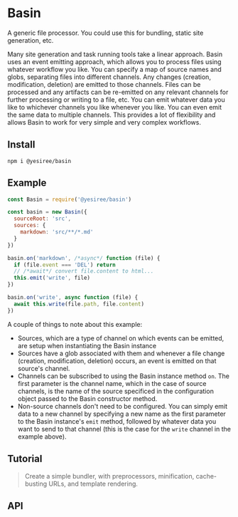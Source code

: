 # Basin

A generic file processor. You could use this for bundling, static site generation, etc.

Many site generation and task running tools take a linear approach. Basin uses an event emitting approach, which allows you to process files using whatever workflow you like. You can specify a map of source names and globs, separating files into different channels. Any changes (creation, modification, deletion) are emitted to those channels. Files can be processed and any artifacts can be re-emitted on any relevant channels for further processing or writing to a file, etc. You can emit whatever data you like to whichever channels you like whenever you like. You can even emit the same data to multiple channels. This provides a lot of flexibility and allows Basin to work for very simple and very complex workflows.

## Install

```
npm i @yesiree/basin
```

## Example

```javascript
const Basin = require('@yesiree/basin')

const basin = new Basin({
  sourceRoot: 'src',
  sources: {
    markdown: 'src/**/*.md'
  }
})

basin.on('markdown', /*async*/ function (file) {
  if (file.event === 'DEL') return
  // /*await*/ convert file.content to html...
  this.emit('write', file)
})

basin.on('write', async function (file) {
  await this.write(file.path, file.content)
})
```
A couple of things to note about this example:

 - Sources, which are a type of channel on which events can be emitted, are setup when instantiating the Basin instance
 - Sources have a glob associated with them and whenever a file change (creation, modification, deletion) occurs, an event is emitted on that source's channel.
 - Channels can be subscribed to using the Basin instance method `on`. The first parameter is the channel name, which in the case of source channels, is the name of the source specificed in the configuration object passed to the Basin constructor method.
 - Non-source channels don't need to be configured. You can simply emit data to a new channel by specifying a new name as the first parameter to the Basin instance's `emit` method, followed by whatever data you want to send to that channel (this is the case for the `write` channel in the example above).



## Tutorial

> Create a simple bundler, with preprocessors, minification, cache-busting URLs, and template rendering.


## API

